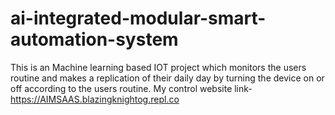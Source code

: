 # ai-integrated-modular-smart-automation-system
This is an Machine learning based IOT project which monitors the users routine and makes a replication of their daily day by turning the device on or off according to the users routine.
My control website link-https://AIMSAAS.blazingknightog.repl.co

